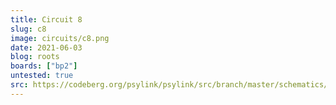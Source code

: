 ```yaml
---
title: Circuit 8
slug: c8
image: circuits/c8.png
date: 2021-06-03
blog: roots
boards: ["bp2"]
untested: true
src: https://codeberg.org/psylink/psylink/src/branch/master/schematics/circuit8.sch
---
```

